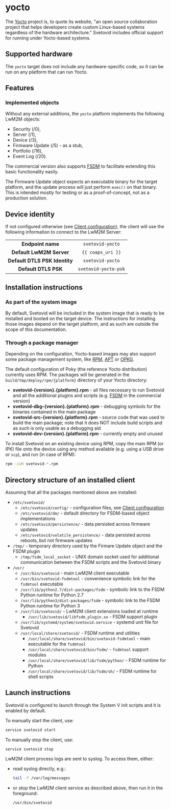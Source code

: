 # yocto

The [Yocto](https://www.yoctoproject.org/) project is, to quote its website,
"an open source collaboration project that helps developers create custom
Linux-based systems regardless of the hardware architecture." Svetovid includes
official support for running under Yocto-based systems.

## Supported hardware

The ``yocto`` target does not include any hardware-specific code, so it can be
run on any platform that can run Yocto.

## Features

### Implemented objects

Without any external additions, the ``yocto`` platform implements the following
LwM2M objects:

- Security (/0),
- Server (/1),
- Device (/3),
- Firmware Update (/5) - as a stub,
- Portfolio (/16),
- Event Log (/20).

The commercial version also supports [FSDM](../FSDM.md) to facilitate extending
this basic functionality easily.

The Firmware Update object expects an executable binary for the target platform,
and the update process will just perform ``exec()`` on that binary. This is
intended mostly for testing or as a proof-of-concept, not as a production
solution.

## Device identity

If not configured otherwise (see [Client
configuration](../Client_Configuration.md)), the client will use the following
information to connect to the LwM2M Server:

| | |
| :-: | :-: |
| **Endpoint name** | ``svetovid-yocto`` |
| **Default LwM2M Server** | ``{{ coaps_uri }}`` |
| **Default DTLS PSK Identity** | ``svetovid-yocto`` |
| **Default DTLS PSK** | ``svetovid-yocto-psk`` |

## Installation instructions

### As part of the system image

By default, Svetovid will be included in the system image that is ready to be
installed and booted on the target device. The instructions for installing those
images depend on the target platform, and as such are outside the scope of this
documentation.

### Through a package manager

Depending on the configuration, Yocto-based images may also support some
package management system, like [RPM](https://rpm.org/),
[APT](https://en.wikipedia.org/wiki/APT_(software)) or
[OPKG](https://en.wikipedia.org/wiki/Opkg).

The default configuration of Poky (the reference Yocto distribution) currently
uses RPM. The packages will be generated in the
``build/tmp/deploy/rpm/{platform}`` directory of your Yocto directory:

- **svetovid-{version}.{platform}.rpm** - all files necessary to run Svetovid
  and all the additional plugins and scripts (e.g. [FSDM](../FSDM.md) in the
  commercial version)
- **svetovid-dbg-{version}.{platform}.rpm** - debugging symbols for the binaries
  contained in the main package
- **svetovid-src-{version}.{platform}.rpm** - source code that was used to build
  the main package; note that it does NOT include build scripts and as such is
  only usable as a debugging aid
- **svetovid-dev-{version}.{platform}.rpm** - currently empty and unused

To install Svetovid on an existing device using RPM, copy the main RPM (or IPK)
file onto the device using any method available (e.g. using a USB drive or
``scp``), and run (in case of RPM):

```sh
rpm -ivh svetovid-*.rpm
```

## Directory structure of an installed client

Assuming that all the packages mentioned above are installed:

- ``/etc/svetovid/``
    - ``/etc/svetovid/config/`` - configuration files, see
      [Client configuration](../Client_Configuration.md)
    - ``/etc/svetovid/dm/`` - default directory for FSDM-based object
      implementations
    - ``/etc/svetovid/persistence/`` - data persisted across firmware updates
    - ``/etc/svetovid/volatile_persistence/`` - data persisted across reboots,
      but not firmware updates
- ``/tmp/`` - temporary directory used by the Firmare Update object and the FSDM
  plugin
    - ``/tmp/fsdm_local_socket`` - UNIX domain socket used for additional
      communication between the FSDM scripts and the Svetovid binary
- ``/usr/``
    - ``/usr/bin/svetovid`` - main LwM2M client executable
    - ``/usr/bin/svetovid-fsdmtool`` - convenience symbolic link for the
      ``fsdmtool`` executable
    - ``/usr/lib/python2.7/dist-packages/fsdm`` - symbolic link to the FSDM
      Python runtime for Python 2.7
    - ``/usr/lib/python3/dist-packages/fsdm`` - symbolic link to the FSDM Python
      runtime for Python 3
    - ``/usr/lib/svetovid/`` - LwM2M client extensions loaded at runtime
        - ``/usr/lib/svetovid/libfsdm_plugin.so`` - FSDM support plugin
    - ``/usr/lib/systemd/system/svetovid.service`` - systemd unit file for
      Svetovid
    - ``/usr/local/share/svetovid/`` - FSDM runtime and utilities
        - ``/usr/local/share/svetovid/bin/svetovid-fsdmtool`` - main executable
          for the ``fsdmtool``
      - ``/usr/local/share/svetovid/bin/fsdm/`` - ``fsdmtool`` support modules
      - ``/usr/local/share/svetovid/lib/fsdm/python/`` - FSDM runtime for Python
      - ``/usr/local/share/svetovid/lib/fsdm/sh/`` - FSDM runtime for shell
        scripts

## Launch instructions

Svetovid is configured to launch through the System V init scripts and it is
enabled by default.

To manually start the client, use:
```sh
service svetovid start
```

To manually stop the client, use:
```sh
service svetovid stop
```

LwM2M client process logs are sent to syslog. To access them, either:

- read syslog directly, e.g.:
    ```sh
    tail -f /var/log/messages
    ```

- or stop the LwM2M client service as described above, then run it in the
  foreground:
    ```sh
    /usr/bin/svetovid
    ```
